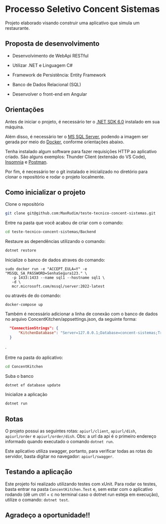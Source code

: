 # Processo Seletivo Concent Sistemas

Projeto elaborado visando construir uma aplicativo que simula um restaurante.

## Proposta de desenvolvimento
 
 - Desenvolvimento de WebApi RESTful

 - Utilizar .NET e Linguagem C#

 - Framework de Persistência:  Entity Framework

 - Banco de Dados Relacional (SQL)

 - Desenvolver o front-end em Angular

 
## Orientações

Antes de iniciar o projeto, é necessário ter o [.NET SDK 6.0](https://dotnet.microsoft.com/en-us/download/dotnet/6.0) instalado em sua máquina.

Além disso, é necessário ter o [MS SQL Server](https://www.microsoft.com/pt-br/sql-server/sql-server-downloads), podendo a imagem ser gerada por meio do [Docker](https://www.docker.com/), conforme orientações abaixo.

Tenha instalado algum software para fazer requisições HTTP ao aplicativo criado. São alguns exemplos: Thunder Client (extensão do VS Code), [Insomnia](https://insomnia.rest/download) e [Postman](https://www.postman.com/).

Por fim, é necessário ter o git instalado e inicializado no diretório para clonar o repositório e rodar o projeto localmente.
 
## Como inicializar o projeto

Clone o repositório
```bash
git clone git@github.com:MaxRudim/teste-tecnico-concent-sistemas.git
```
Entre na pasta que você acabou de criar com o comando:
```bash
cd teste-tecnico-concent-sistemas/Backend
```
Restaure as dependências utilizando o comando:
```bash
dotnet restore
```
Inicialize o banco de dados atraves do comando:
```docker
sudo docker run -e "ACCEPT_EULA=Y" -e "MSSQL_SA_PASSWORD=SenhaSegura123." \
   -p 1433:1433 --name sql1 --hostname sql1 \
   -d \
   mcr.microsoft.com/mssql/server:2022-latest
```

ou através de do comando:
```docker
docker-compose up
```

Também é necessário adicionar a linha de conexão com o banco de dados no arquivo ConcentKitchen/appsettings.json, da seguinte forma:
```JSON
  "ConnectionStrings": {
      "KitchenDatabase": "Server=127.0.0.1;Database=concent-sistemas;TrustServerCertificate=True;User=SA;Password=SenhaSegura123."
  }
```
.</br></br>
Entre na pasta do aplicativo:
```bash
cd ConcentKitchen
```
Suba o banco
```bash
dotnet ef database update
```
Inicialize a aplicação
```bash
dotnet run
```

## Rotas

O projeto possui as seguintes rotas: `apiurl/client`, `apiurl/dish`, `apiurl/order` e `apiurl/order/dish`. Obs: a url da api é o primeiro endereço informado quando executado o comando `dotnet run`.

Este aplicativo utiliza swagger, portanto, para verificar todas as rotas do servidor, basta digitar no navegador: `apiurl/swagger`.

## Testando a aplicação

Este projeto foi realizado utilizando testes com xUnit. Para rodar os testes, basta entrar na pasta `ConcentKitchen.Test` e, sem estar com o aplicativo rodando (dê um ctrl + c no terminal caso o dotnet run esteja em execução), utilize o comando: `dotnet test`.

## Agradeço a oportunidade!!